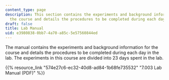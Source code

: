 ```yaml
---
content_type: page
description: This section contains the experiments and background information for
  the course and details the procedures to be completed during each day in the lab.
draft: false
title: Lab Manual
uid: e3980838-0bb7-4a70-a85c-5e57560844ed
---
```

The manual contains the experiments and background information for the course and details the procedures to be completed during each day in the lab. The experiments in this course are divided into 23 days spent in the lab.

{{% resource_link "574e27c6-ec32-40d8-ad84-1b68fe735532" "7.003 Lab Manual (PDF)" %}}